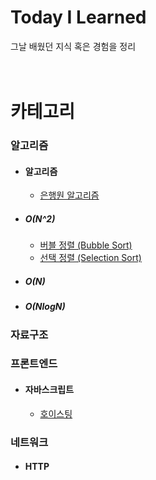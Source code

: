 # Today I Learned
그날 배웠던 지식 혹은 경험을 정리
<br><br><br>
# 카테고리

### 알고리즘
- #### 알고리즘
  - [은행원 알고리즘](https://github.com/Jiseokmin/TIL/blob/main/Algorithm/은행원%20알고리즘.md)
- ##### O(N^2)
  - [버블 정렬 (Bubble Sort)](https://github.com/Jiseokmin/TIL/blob/main/Algorithm/버블%20정렬%20(Bubble%20Sort).md)
  - [선택 정렬 (Selection Sort)](https://github.com/Jiseokmin/TIL/blob/main/Algorithm/선택%20정렬%20(Selection%20Sort).md)
- ##### O(N)
- ##### O(NlogN)

### 자료구조

### 프론트엔드
- #### 자바스크립트
  - [호이스팅](https://github.com/Jiseokmin/TIL/blob/main/프론트엔드/자바스크립트/호이스팅.md)

### 네트워크
- #### HTTP